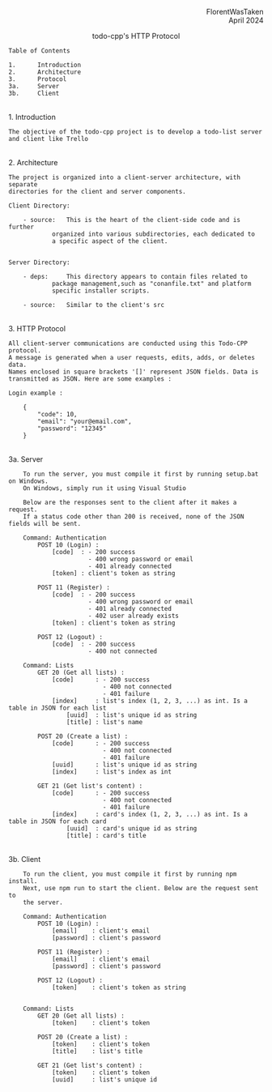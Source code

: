 <div style="text-align:right;">
    <p>FlorentWasTaken<br>
    April 2024</p>
</div>
<p style="text-align:center;">todo-cpp's HTTP Protocol</p>




	Table of Contents

	1.		Introduction
	2.		Architecture
	3.		Protocol
	3a.		Server
	3b.		Client

<br>
1.  Introduction

	The objective of the todo-cpp project is to develop a todo-list server
	and client like Trello

<br>
2.  Architecture

	The project is organized into a client-server architecture, with separate
	directories for the client and server components.

	Client Directory:

		- source:	This is the heart of the client-side code and is further
				organized into various subdirectories, each dedicated to
				a specific aspect of the client.


	Server Directory:

		- deps:		This directory appears to contain files related to
				package management,such as "conanfile.txt" and platform
				specific installer scripts.

		- source:	Similar to the client's src

<br>
3. HTTP Protocol

	All client-server communications are conducted using this Todo-CPP protocol.
	A message is generated when a user requests, edits, adds, or deletes data.
	Names enclosed in square brackets '[]' represent JSON fields. Data is
	transmitted as JSON. Here are some examples :

	Login example :

		{
			"code": 10,
			"email": "your@email.com",
			"password": "12345"
		}
<br>
	3a. Server

		To run the server, you must compile it first by running setup.bat on Windows.
		On Windows, simply run it using Visual Studio

		Below are the responses sent to the client after it makes a request.
		If a status code other than 200 is received, none of the JSON fields will be sent.

		Command: Authentication
			POST 10 (Login) :
				[code]  : - 200 success
						  - 400 wrong password or email
						  - 401 already connected
				[token] : client's token as string

			POST 11 (Register) :
				[code]  : - 200 success
						  - 400 wrong password or email
						  - 401 already connected
						  - 402 user already exists
				[token] : client's token as string

			POST 12 (Logout) :
				[code]  : - 200 success
						  - 400 not connected

		Command: Lists
			GET 20 (Get all lists) :
				[code]		: - 200 success
							  - 400 not connected
							  - 401 failure
				[index] 	: list's index (1, 2, 3, ...) as int. Is a table in JSON for each list
					[uuid]  : list's unique id as string
					[title] : list's name

			POST 20 (Create a list) :
				[code]		: - 200 success
							  - 400 not connected
							  - 401 failure
				[uuid]		: list's unique id as string
				[index]		: list's index as int

			GET 21 (Get list's content) :
				[code]		: - 200 success
							  - 400 not connected
							  - 401 failure
				[index] 	: card's index (1, 2, 3, ...) as int. Is a table in JSON for each card
					[uuid]  : card's unique id as string
					[title] : card's title

<br>
	3b. Client

		To run the client, you must compile it first by running npm install.
		Next, use npm run to start the client. Below are the request sent to
		the server.

		Command: Authentication
			POST 10 (Login) :
				[email]    : client's email
				[password] : client's password

			POST 11 (Register) :
				[email]    : client's email
				[password] : client's password

			POST 12 (Logout) :
				[token]    : client's token as string


		Command: Lists
			GET 20 (Get all lists) :
				[token]    : client's token

			POST 20 (Create a list) :
				[token]    : client's token
				[title]    : list's title

			GET 21 (Get list's content) :
				[token]    : client's token
				[uuid]	   : list's unique id


